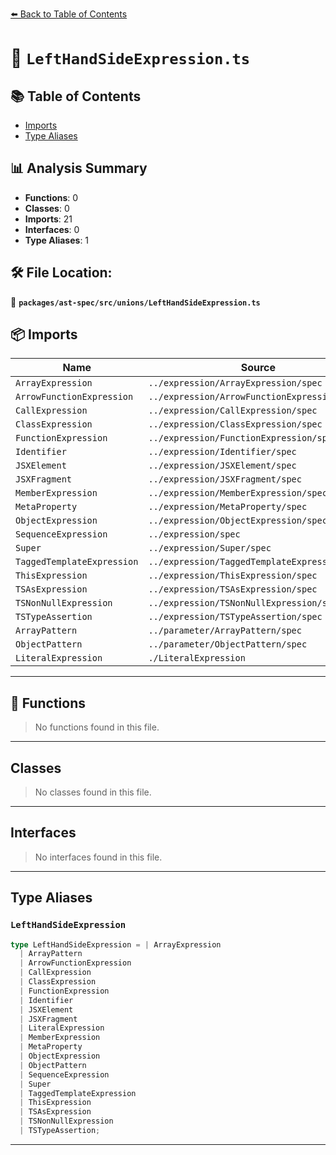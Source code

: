 [⬅️ Back to Table of Contents](../../../../index.md)

# 📄 `LeftHandSideExpression.ts`

## 📚 Table of Contents

- [Imports](#imports)
- [Type Aliases](#type-aliases)

## 📊 Analysis Summary

- **Functions**: 0
- **Classes**: 0
- **Imports**: 21
- **Interfaces**: 0
- **Type Aliases**: 1

## 🛠️ File Location:
📂 **`packages/ast-spec/src/unions/LeftHandSideExpression.ts`**

## 📦 Imports

| Name | Source |
|------|--------|
| `ArrayExpression` | `../expression/ArrayExpression/spec` |
| `ArrowFunctionExpression` | `../expression/ArrowFunctionExpression/spec` |
| `CallExpression` | `../expression/CallExpression/spec` |
| `ClassExpression` | `../expression/ClassExpression/spec` |
| `FunctionExpression` | `../expression/FunctionExpression/spec` |
| `Identifier` | `../expression/Identifier/spec` |
| `JSXElement` | `../expression/JSXElement/spec` |
| `JSXFragment` | `../expression/JSXFragment/spec` |
| `MemberExpression` | `../expression/MemberExpression/spec` |
| `MetaProperty` | `../expression/MetaProperty/spec` |
| `ObjectExpression` | `../expression/ObjectExpression/spec` |
| `SequenceExpression` | `../expression/spec` |
| `Super` | `../expression/Super/spec` |
| `TaggedTemplateExpression` | `../expression/TaggedTemplateExpression/spec` |
| `ThisExpression` | `../expression/ThisExpression/spec` |
| `TSAsExpression` | `../expression/TSAsExpression/spec` |
| `TSNonNullExpression` | `../expression/TSNonNullExpression/spec` |
| `TSTypeAssertion` | `../expression/TSTypeAssertion/spec` |
| `ArrayPattern` | `../parameter/ArrayPattern/spec` |
| `ObjectPattern` | `../parameter/ObjectPattern/spec` |
| `LiteralExpression` | `./LiteralExpression` |


---

## 🔧 Functions

> No functions found in this file.


---

## Classes

> No classes found in this file.


---

## Interfaces

> No interfaces found in this file.


---

## Type Aliases

### `LeftHandSideExpression`

```ts
type LeftHandSideExpression = | ArrayExpression
  | ArrayPattern
  | ArrowFunctionExpression
  | CallExpression
  | ClassExpression
  | FunctionExpression
  | Identifier
  | JSXElement
  | JSXFragment
  | LiteralExpression
  | MemberExpression
  | MetaProperty
  | ObjectExpression
  | ObjectPattern
  | SequenceExpression
  | Super
  | TaggedTemplateExpression
  | ThisExpression
  | TSAsExpression
  | TSNonNullExpression
  | TSTypeAssertion;
```


---